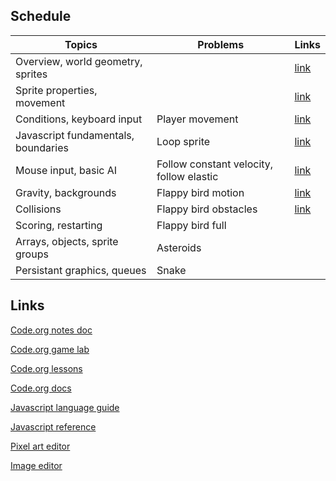 ## Schedule

| Topics                              | Problems                                 | Links              |
| ----------------------------------- | ---------------------------------------- | ------------------ |
| Overview, world geometry, sprites   |                                          | [link](lessons/01) |
| Sprite properties, movement         |                                          | [link](lessons/02) |
| Conditions, keyboard input          | Player movement                          | [link](lessons/03) |
| Javascript fundamentals, boundaries | Loop sprite                              | [link](lessons/04) |
| Mouse input, basic AI               | Follow constant velocity, follow elastic | [link](lessons/05) |
| Gravity, backgrounds                | Flappy bird motion                       | [link](lessons/06) |
| Collisions                          | Flappy bird obstacles                    | [link](lessons/07) |
| Scoring, restarting                 | Flappy bird full                         |                    |
| Arrays, objects, sprite groups      | Asteroids                                |                    |
| Persistant graphics, queues         | Snake                                    |                    |

## Links

[Code.org notes doc](notes.md)

[Code.org game lab](https://studio.code.org/projects)

[Code.org lessons](https://studio.code.org/s/csd3-2024)

[Code.org docs](https://studio.code.org/docs/ide/gamelab)

[Javascript language guide](https://developer.mozilla.org/en-US/docs/Web/JavaScript)

[Javascript reference](https://developer.mozilla.org/en-US/docs/Web/JavaScript/Reference)

[Pixel art editor](https://www.pixilart.com/draw)

[Image editor](https://www.photopea.com/)
